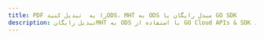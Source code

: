 ---title: PDF را به  تبدیل کنیدODS، MHT به ODS مبدل رایگان یا GO SDKdescription: تبدیل رایگانMHT به ODS با استفاده از GO Cloud APIs & SDK همچنین اسناد PDF را در Cloud ایجاد، ویرایش و رندر کنید.---